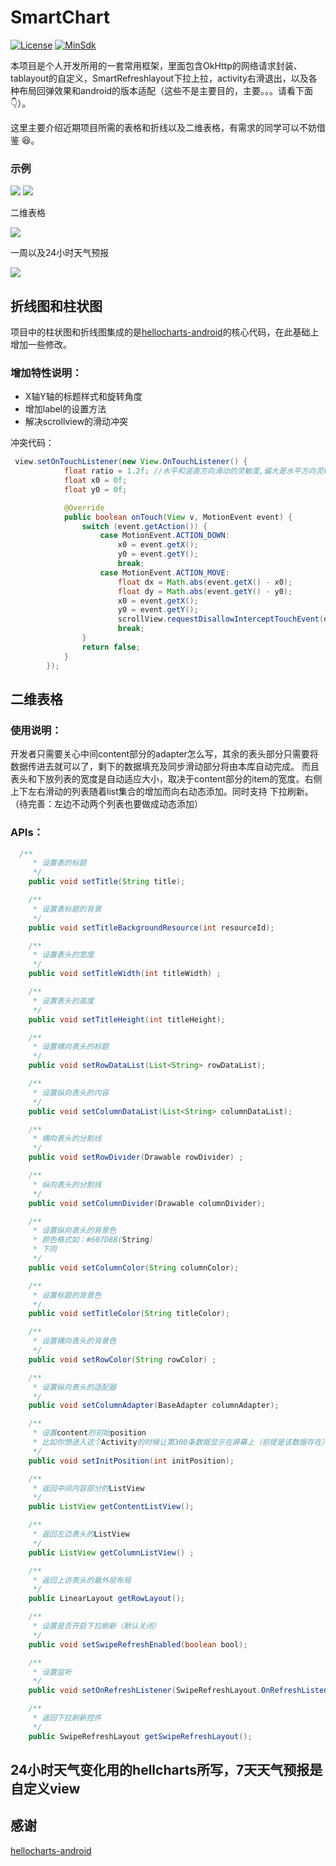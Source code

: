 # SmartChart

[![License](https://img.shields.io/badge/License%20-Apache%202-337ab7.svg)](https://www.apache.org/licenses/LICENSE-2.0)
[![MinSdk](https://img.shields.io/badge/%20MinSdk%20-%2012%2B%20-f0ad4e.svg?style=flat)](https://android-arsenal.com/api?level=12)


本项目是个人开发所用的一套常用框架，里面包含OkHttp的网络请求封装、tablayout的自定义，SmartRefreshlayout下拉上拉，activity右滑退出，以及各种布局回弹效果和android的版本适配（这些不是主要目的，主要。。。请看下面👇）。

这里主要介绍近期项目所需的表格和折线以及二维表格，有需求的同学可以不妨借鉴 😆。

### 示例

![](https://github.com/huashengzzz/SmartChart/blob/master/images/one.gif)  ![](https://github.com/huashengzzz/SmartChart/blob/master/images/two.gif)

二维表格

![](https://github.com/huashengzzz/SmartChart/blob/master/images/three.gif)

一周以及24小时天气预报

![](https://github.com/huashengzzz/SmartChart/blob/master/images/four.gif)

## 折线图和柱状图

项目中的柱状图和折线图集成的是[hellocharts-android](https://github.com/lecho/hellocharts-android)的核心代码，在此基础上增加一些修改。

### 增加特性说明：

  - X轴Y轴的标题样式和旋转角度
  - 增加label的设置方法
  - 解决scrollview的滑动冲突
  
冲突代码：
```java
 view.setOnTouchListener(new View.OnTouchListener() {
            float ratio = 1.2f; //水平和竖直方向滑动的灵敏度,偏大是水平方向灵敏
            float x0 = 0f;
            float y0 = 0f;

            @Override
            public boolean onTouch(View v, MotionEvent event) {
                switch (event.getAction()) {
                    case MotionEvent.ACTION_DOWN:
                        x0 = event.getX();
                        y0 = event.getY();
                        break;
                    case MotionEvent.ACTION_MOVE:
                        float dx = Math.abs(event.getX() - x0);
                        float dy = Math.abs(event.getY() - y0);
                        x0 = event.getX();
                        y0 = event.getY();
                        scrollView.requestDisallowInterceptTouchEvent(dx * ratio > dy);
                        break;
                }
                return false;
            }
        });
 ```
  
## 二维表格

### 使用说明：
  
  开发者只需要关心中间content部分的adapter怎么写，其余的表头部分只需要将数据传进去就可以了，剩下的数据填充及同步滑动部分将由本库自动完成。
  而且表头和下放列表的宽度是自动适应大小，取决于content部分的item的宽度。右侧上下左右滑动的列表随着list集合的增加而向右动态添加。同时支持
  下拉刷新。（待完善：左边不动两个列表也要做成动态添加）
  
### APIs：

```java
  /**
     * 设置表的标题
     */
    public void setTitle(String title);

    /**
     * 设置表标题的背景
     */
    public void setTitleBackgroundResource(int resourceId);

    /**
     * 设置表头的宽度
     */
    public void setTitleWidth(int titleWidth) ;

    /**
     * 设置表头的高度
     */
    public void setTitleHeight(int titleHeight);

    /**
     * 设置横向表头的标题
     */
    public void setRowDataList(List<String> rowDataList);

    /**
     * 设置纵向表头的内容
     */
    public void setColumnDataList(List<String> columnDataList);

    /**
     * 横向表头的分割线
     */
    public void setRowDivider(Drawable rowDivider) ;

    /**
     * 纵向表头的分割线
     */
    public void setColumnDivider(Drawable columnDivider);

    /**
     * 设置纵向表头的背景色
     * 颜色格式如：#607D8B(String)
     * 下同
     */
    public void setColumnColor(String columnColor);

    /**
     * 设置标题的背景色
     */
    public void setTitleColor(String titleColor);

    /**
     * 设置横向表头的背景色
     */
    public void setRowColor(String rowColor) ;

    /**
     * 设置纵向表头的适配器
     */
    public void setColumnAdapter(BaseAdapter columnAdapter);

    /**
     * 设置content的初始position
     * 比如你想进入这个Activity的时候让第300条数据显示在屏幕上（前提是该数据存在）
     */
    public void setInitPosition(int initPosition);

    /**
     * 返回中间内容部分的ListView
     */
    public ListView getContentListView();

    /**
     * 返回左边表头的ListView
     */
    public ListView getColumnListView() ;

    /**
     * 返回上访表头的最外层布局
     */
    public LinearLayout getRowLayout();

    /**
     * 设置是否开启下拉刷新（默认关闭）
     */
    public void setSwipeRefreshEnabled(boolean bool);

    /**
     * 设置监听
     */
    public void setOnRefreshListener(SwipeRefreshLayout.OnRefreshListener listener) ;

	/**
	 * 返回下拉刷新控件
	 */
    public SwipeRefreshLayout getSwipeRefreshLayout();
 ```
 
## 24小时天气变化用的hellcharts所写，7天天气预报是自定义view 
 
## 感谢
[hellocharts-android](https://github.com/lecho/hellocharts-android) 








